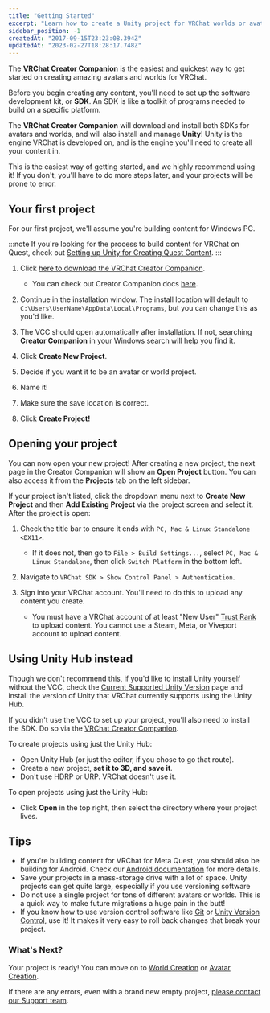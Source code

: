 ```yaml
---
title: "Getting Started"
excerpt: "Learn how to create a Unity project for VRChat worlds or avatars"
sidebar_position: -1
createdAt: "2017-09-15T23:23:08.394Z"
updatedAt: "2023-02-27T18:28:17.748Z"
---
```


The **[VRChat Creator Companion](https://vcc.docs.vrchat.com/)** is the easiest and quickest way to get started on creating amazing avatars and worlds for VRChat.

Before you begin creating any content, you'll need to set up the software development kit, or **SDK**. An SDK is like a toolkit of programs needed to build on a specific platform.

The **VRChat Creator Companion** will download and install both SDKs for avatars and worlds, and will also install and manage **Unity**! Unity is the engine VRChat is developed on, and is the engine you'll need to create all your content in.

This is the easiest way of getting started, and we highly recommend using it! If you don't, you'll have to do more steps later, and your projects will be prone to error.

## Your first project
For our first project, we'll assume you're building content for Windows PC.

:::note
If you're looking for the process to build content for VRChat on Quest, check out [Setting up Unity for Creating Quest Content](/platforms/android/setting-up-unity-for-creating-quest-content).
:::

1. Click [here to download the VRChat Creator Companion](https://vrchat.com/download/vcc).
    - You can check out Creator Companion docs [here](https://vcc.docs.vrchat.com/). 

2. Continue in the installation window. The install location will default to `C:\Users\UserName\AppData\Local\Programs`, but you can change this as you'd like.

3. The VCC should open automatically after installation. If not, searching **Creator Companion** in your Windows search will help you find it.

4. Click **Create New Project**.

5. Decide if you want it to be an avatar or world project.

6. Name it!

7. Make sure the save location is correct.

8. Click **Create Project!**

## Opening your project

You can now open your new project! After creating a new project, the next page in the Creator Companion will show an **Open Project** button. You can also access it from the **Projects** tab on the left sidebar.

If your project isn't listed, click the dropdown menu next to **Create New Project** and then **Add Existing Project** via the project screen and select it. After the project is open:

1. Check the title bar to ensure it ends with `PC, Mac & Linux Standalone <DX11>`. 
    - If it does not, then go to `File > Build Settings...`, select `PC, Mac & Linux Standalone`, then click `Switch Platform` in the bottom left.

2. Navigate to `VRChat SDK > Show Control Panel > Authentication`. 

3. Sign into your VRChat account. You'll need to do this to upload any content you create.
    - You must have a VRChat account of at least "New User" [Trust Rank](https://docs.vrchat.com/docs/vrchat-safety-and-trust-system) to upload content. You cannot use a Steam, Meta, or Viveport account to upload content.

## Using Unity Hub instead
Though we don't recommend this, if you'd like to install Unity yourself without the VCC, check the [Current Supported Unity Version](/sdk/upgrade/current-unity-version) page and install the version of Unity that VRChat currently supports using the Unity Hub.

If you didn't use the VCC to set up your project, you'll also need to install the SDK. Do so via the [VRChat Creator Companion](https://vcc.docs.vrchat.com/guides/getting-started).

To create projects using just the Unity Hub:
* Open Unity Hub (or just the editor, if you chose to go that route).
* Create a new project, **set it to 3D, and save it**.
* Don't use HDRP or URP. VRChat doesn't use it.

To open projects using just the Unity Hub:
* Click **Open** in the top right, then select the directory where your project lives.

## Tips 

* If you're building content for VRChat for Meta Quest, you should also be building for Android. Check our [Android documentation](/platforms/android/index.md) for more details.
* Save your projects in a mass-storage drive with a lot of space. Unity projects can get quite large, especially if you use versioning software
* Do not use a single project for tons of different avatars or worlds. This is a quick way to make future migrations a huge pain in the butt!
* If you know how to use version control software like [Git](https://git-scm.com/) or [Unity Version Control](https://unity.com/solutions/version-control), use it! It makes it very easy to roll back changes that break your project.

### What's Next?
Your project is ready! You can move on to [World Creation](/worlds) or [Avatar Creation](/avatars).

If there are any errors, even with a brand new empty project, [please contact our Support team](https://vrch.at/support).